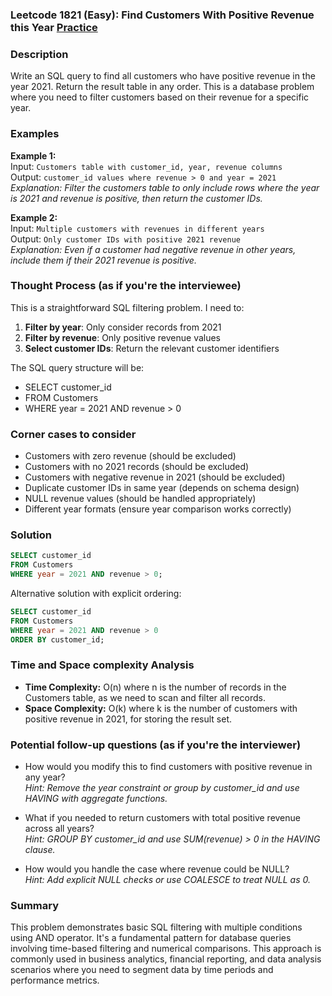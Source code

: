 ### Leetcode 1821 (Easy): Find Customers With Positive Revenue this Year [Practice](https://leetcode.com/problems/find-customers-with-positive-revenue-this-year)

### Description  
Write an SQL query to find all customers who have positive revenue in the year 2021. Return the result table in any order. This is a database problem where you need to filter customers based on their revenue for a specific year.

### Examples  

**Example 1:**  
Input: `Customers table with customer_id, year, revenue columns`  
Output: `customer_id values where revenue > 0 and year = 2021`  
*Explanation: Filter the customers table to only include rows where the year is 2021 and revenue is positive, then return the customer IDs.*

**Example 2:**  
Input: `Multiple customers with revenues in different years`  
Output: `Only customer IDs with positive 2021 revenue`  
*Explanation: Even if a customer had negative revenue in other years, include them if their 2021 revenue is positive.*

### Thought Process (as if you're the interviewee)  
This is a straightforward SQL filtering problem. I need to:

1. **Filter by year**: Only consider records from 2021
2. **Filter by revenue**: Only positive revenue values
3. **Select customer IDs**: Return the relevant customer identifiers

The SQL query structure will be:
- SELECT customer_id 
- FROM Customers 
- WHERE year = 2021 AND revenue > 0

### Corner cases to consider  
- Customers with zero revenue (should be excluded)
- Customers with no 2021 records (should be excluded)
- Customers with negative revenue in 2021 (should be excluded)
- Duplicate customer IDs in same year (depends on schema design)
- NULL revenue values (should be handled appropriately)
- Different year formats (ensure year comparison works correctly)

### Solution

```sql
SELECT customer_id 
FROM Customers 
WHERE year = 2021 AND revenue > 0;
```

Alternative solution with explicit ordering:

```sql
SELECT customer_id 
FROM Customers 
WHERE year = 2021 AND revenue > 0
ORDER BY customer_id;
```

### Time and Space complexity Analysis  

- **Time Complexity:** O(n) where n is the number of records in the Customers table, as we need to scan and filter all records.
- **Space Complexity:** O(k) where k is the number of customers with positive revenue in 2021, for storing the result set.

### Potential follow-up questions (as if you're the interviewer)  

- How would you modify this to find customers with positive revenue in any year?  
  *Hint: Remove the year constraint or group by customer_id and use HAVING with aggregate functions.*

- What if you needed to return customers with total positive revenue across all years?  
  *Hint: GROUP BY customer_id and use SUM(revenue) > 0 in the HAVING clause.*

- How would you handle the case where revenue could be NULL?  
  *Hint: Add explicit NULL checks or use COALESCE to treat NULL as 0.*

### Summary
This problem demonstrates basic SQL filtering with multiple conditions using AND operator. It's a fundamental pattern for database queries involving time-based filtering and numerical comparisons. This approach is commonly used in business analytics, financial reporting, and data analysis scenarios where you need to segment data by time periods and performance metrics.
